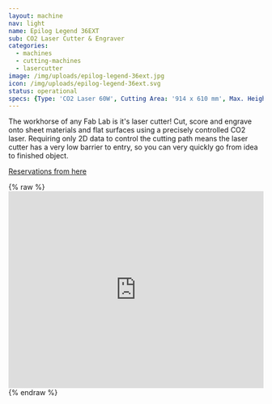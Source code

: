 ```yaml
---
layout: machine
nav: light
name: Epilog Legend 36EXT
sub: CO2 Laser Cutter & Engraver
categories:
  - machines
  - cutting-machines
  - lasercutter
image: /img/uploads/epilog-legend-36ext.jpg
icon: /img/uploads/epilog-legend-36ext.svg
status: operational
specs: {Type: 'CO2 Laser 60W', Cutting Area: '914 x 610 mm', Max. Height: '305 mm', Materials: 'Acrylic, Solid Wood, Plywood, MDF, Paper, Cardboard, Leather, Fabrics, (*Ceramic, *Metal *Engraving only)', File Formats: '.ai .cdr .pdf .svg', Software: 'CorelDRAW', 'Illustrator', 'Inkscape'}
---
```


The workhorse of any Fab Lab is it's laser cutter! Cut, score and engrave onto sheet materials and flat surfaces using a precisely controlled CO2 laser. Requiring only 2D data to control the cutting path means the laser cutter has a very low barrier to entry, so you can very quickly go from idea to finished object.


[Reservations from here](https://takeout.aalto.fi/606026)

{% raw %} <iframe src="https://takeout.aalto.fi/embed/606026" width="100%" height="390" frameborder="0"></iframe> {% endraw %}
